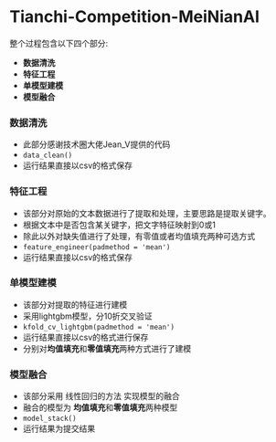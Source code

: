 # Tianchi-Competition-MeiNianAI
整个过程包含以下四个部分:
- **数据清洗** 
- **特征工程**
- **单模型建模**
- **模型融合**

### 数据清洗
- 此部分感谢技术圈大佬Jean_V提供的代码
- ```data_clean()```
- 运行结果直接以csv的格式保存

### 特征工程
- 该部分对原始的文本数据进行了提取和处理，主要思路是提取关键字。
- 根据文本中是否包含某关键字，把文字特征映射到0或1
- 除此以外对缺失值进行了处理，有零值或者均值填充两种可选方式
- ```feature_engineer(padmethod = 'mean')```
- 运行结果直接以csv的格式保存

### 单模型建模
- 该部分对提取的特征进行建模
- 采用lightgbm模型，分10折交叉验证
- ```kfold_cv_lightgbm(padmethod = 'mean')```
- 运行结果直接以csv的格式进行保存
- 分别对**均值填充**和**零值填充**两种方式进行了建模

### 模型融合
- 该部分采用 线性回归的方法 实现模型的融合
- 融合的模型为 **均值填充**和**零值填充**两种模型
- ```model_stack()```
- 运行结果为提交结果
